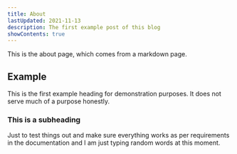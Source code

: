 ```yaml
---
title: About
lastUpdated: 2021-11-13
description: The first example post of this blog
showContents: true
---
```


This is the about page, which comes from a markdown page.

## Example

This is the first example heading for demonstration purposes. It does not serve much of a purpose honestly.

### This is a subheading

Just to test things out and make sure everything works as per requirements in the documentation and I am just typing random words at this moment.
